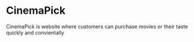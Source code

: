 # CinemaPick
CinemaPick is website where customers can purchase movies or their taste quickly and convientally
